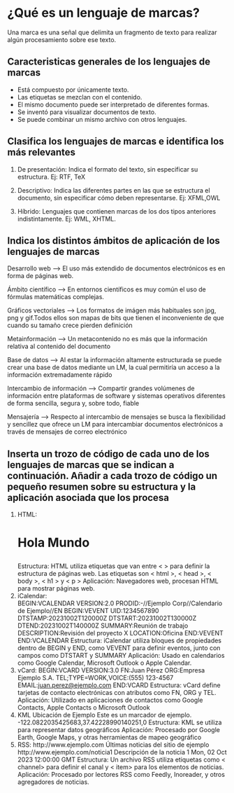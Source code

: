 # ¿Qué es un lenguaje de marcas?
Una marca es una señal que delimita un fragmento de texto para realizar algún procesamiento sobre ese texto. 
## Caracteristicas generales de los lenguajes de marcas ##
- Está compuesto por únicamente texto.
- Las etiquetas se mezclan con el contenido.
- El mismo documento puede ser interpretado de diferentes formas.
- Se inventó para visualizar documentos de texto.
- Se puede combinar un mismo archivo con otros lenguajes.
## Clasifica los lenguajes de marcas e identifica los más relevantes ##
1. De presentación:
   Indica el formato del texto, sin especificar su estructura. Ej: RTF, TeX

2. Descriptivo:
   Indica las diferentes partes en las que se estructura el documento, sin especificar cómo deben representarse. Ej: XFML,OWL

3. Híbrido:
   Lenguajes que contienen marcas de los dos tipos anteriores indistintamente. Ej: WML, XHTML.
## Indica los distintos ámbitos de aplicación de los lenguajes de marcas ##
Desarrollo web -->  El uso más extendido de documentos electrónicos es en forma de páginas web.

Ámbito científico --> En entornos científicos es muy común el uso de fórmulas
matemáticas complejas.

Gráficos vectoriales --> Los formatos de imágen más habituales son jpg, png y gif.Todos ellos son mapas de bits que tienen el inconveniente de que cuando su tamaño crece pierden definición

Metainformación --> Un metacontenido no es más que la información relativa al contenido del documento

Base de datos --> Al estar la información altamente estructurada se puede crear una base de datos mediante un LM, la cual permitiría un acceso a la información extremadamente rápido 

Intercambio de información --> Compartir grandes volúmenes de información entre plataformas de software y sistemas operativos diferentes de forma sencilla, segura y, sobre todo, fiable

Mensajería -->  Respecto al intercambio de mensajes se busca la flexibilidad y sencillez que ofrece un LM para intercambiar documentos electrónicos a través de mensajes de correo electrónico

## Inserta un trozo de código de cada uno de los lenguajes de marcas que se indican a continuación. Añadir a cada trozo de código un pequeño resumen sobre su estructura y la aplicación asociada que los procesa ##
1. HTML:
   <h1>
   <p>
   Hola Mundo
   </p>
   </h1>
   Estructura: HTML utiliza etiquetas que van entre < > para definir la estructura de páginas web. Las etiquetas son < html >, < head >, < body >, < h1 > y < p > Aplicación: Navegadores web, procesan HTML para mostrar páginas web.
2. iCalendar:   
    BEGIN:VCALENDAR
    VERSION:2.0
    PRODID:-//Ejemplo Corp//Calendario de Ejemplo//EN
    BEGIN:VEVENT
    UID:1234567890
    DTSTAMP:20231002T120000Z
    DTSTART:20231002T130000Z
    DTEND:20231002T140000Z
    SUMMARY:Reunión de trabajo
    DESCRIPTION:Revisión del proyecto X
    LOCATION:Oficina
    END:VEVENT
    END:VCALENDAR
    Estructura: iCalendar utiliza bloques de propiedades dentro de BEGIN y END, como VEVENT para definir eventos, junto con campos como DTSTART y SUMMARY
    Aplicación: Usado en calendarios como Google Calendar, Microsoft Outlook o Apple Calendar.
3. vCard:
    BEGIN:VCARD
    VERSION:3.0
    FN:Juan Pérez
    ORG:Empresa Ejemplo S.A.
    TEL;TYPE=WORK,VOICE:(555) 123-4567
    EMAIL:juan.perez@ejemplo.com
    END:VCARD
    Estructura: vCard define tarjetas de contacto electrónicas con atributos como FN, ORG y TEL.
    Aplicación: Utilizado en aplicaciones de contactos como Google Contacts, Apple Contacts o Microsoft Outlook
4. KML
   <?xml version="1.0" encoding="UTF-8"?>
    <kml xmlns="http://www.opengis.net/kml/2.2">
    <Placemark>
        <name>Ubicación de Ejemplo</name>
        <description>Este es un marcador de ejemplo.</description>
        <Point>
        <coordinates>-122.0822035425683,37.42228990140251,0</coordinates>
        </Point>
    </Placemark>
    </kml>
    Estructura: KML se utiliza para representar datos geográficos
    Aplicación: Procesado por Google Earth, Google Maps, y otras herramientas de mapeo geográfico
5. RSS:
    <?xml version="1.0"?>
    <rss version="2.0">
    <channel>
        <title>Noticias de Ejemplo</title>
        <link>http://www.ejemplo.com</link>
        <description>Últimas noticias del sitio de ejemplo</description>
        <item>
        <title>Título de la noticia 1</title>
        <link>http://www.ejemplo.com/noticia1</link>
        <description>Descripción de la noticia 1</description>
        <pubDate>Mon, 02 Oct 2023 12:00:00 GMT</pubDate>
        </item>
    </channel>
    </rss>
    Estructura: Un archivo RSS utiliza etiquetas como < channel> para definir el canal y < item> para los elementos de noticias.
    Aplicación: Procesado por lectores RSS como Feedly, Inoreader, y otros agregadores de noticias.
